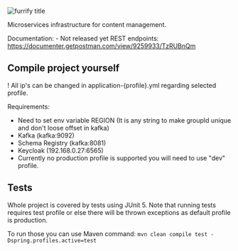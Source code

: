 ![furrify title](https://user-images.githubusercontent.com/33985207/118093654-0b59c700-b3ce-11eb-9b67-666a520a95df.png)

Microservices infrastructure for content management.

Documentation: - Not released yet
REST endpoints: https://documenter.getpostman.com/view/9259933/TzRUBnQm

## Compile project yourself

! All ip's can be changed in application-{profile}.yml regarding selected profile.

Requirements:
- Need to set env variable REGION (It is any string to make groupId unique and don't loose offset in kafka)
- Kafka (kafka:9092)
- Schema Registry (kafka:8081)
- Keycloak (192.168.0.27:6565)
- Currently no production profile is supported you will need to use "dev" profile.

## Tests
Whole project is covered by tests using JUnit 5.
Note that running tests requires test profile or else there will be thrown exceptions as default profile is production.

To run those you can use Maven command: `mvn clean compile test -Dspring.profiles.active=test`
